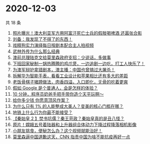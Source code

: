 # 2020-12-03

共 18 条

<!-- BEGIN ZHIHUVIDEO -->
<!-- 最后更新时间 Thu Dec 03 2020 11:06:27 GMT+0800 (CST) -->
1. [照片曝光！澳大利亚军方用阿富汗死亡士兵的假肢喝啤酒 还嚣张合影](https://www.zhihu.com/zvideo/1317368266193592320)
1. [刘备：我发现了不得了的东西！](https://www.zhihu.com/zvideo/1317526809194483712)
1. [戏精狗实力演绎每日按剧本配合主人拍视频](https://www.zhihu.com/zvideo/1317401922887327744)
1. [武林外传为什么那么经典](https://www.zhihu.com/zvideo/1317501126678130688)
1. [澳前总理陆克文给莫里森政府支招：少说话，多做事](https://www.zhihu.com/zvideo/1317565161671663616)
1. [下班回家秘制一锅热腾腾的鸡爪煲，一边追剧一边吃，打工人快乐了！](https://www.zhihu.com/zvideo/1315690741968953344)
1. [为澳军辩护拿错剧本，澳主播：中国也曾搞过大屠杀！](https://www.zhihu.com/zvideo/1317422454751252480)
1. [拆解华为智能手表，看看工业设计和苹果相比还有多大的差距](https://www.zhihu.com/zvideo/1317520438914854912)
1. [老饭骨棋子猪蹄做法，肉香四溢，入口即化，无骨的吃着更爽](https://www.zhihu.com/zvideo/1317560185854656512)
1. [假如 Google 是个普通人，会是怎样的体验？](https://www.zhihu.com/zvideo/1317468731170156544)
1. [10 分钟，程序员奶爸手把手带你造个天平玩啊～](https://www.zhihu.com/zvideo/1317479669550182400)
1. [给你多少钱 你愿意顶风作案？](https://www.zhihu.com/zvideo/1317416585779003392)
1. [为什么只有 1% 的人能整成大美人？变美的核心门槛在哪？](https://www.zhihu.com/zvideo/1317151620774371328)
1. [地铁上什么行为你最不能接受？](https://www.zhihu.com/zvideo/1317493697198166016)
1. [【秦始皇 2 】焚书坑儒？秦王苛政？秦始皇真的是丑八怪？](https://www.zhihu.com/zvideo/1317507382042628096)
1. [原片！嫦娥五号着陆器和上升器组合体动力下降过程降落相机影像](https://www.zhihu.com/zvideo/1317529938732433408)
1. [小朋友挑食，便秘怎么办？这个视频就能治好！](https://www.zhihu.com/zvideo/1317178483224150016)
1. [莫里森逼中国道歉这天，CNN 指责中国为啥不能抗疫再好一点](https://www.zhihu.com/zvideo/1317471406259380224)
<!-- END ZHIHUVIDEO -->

